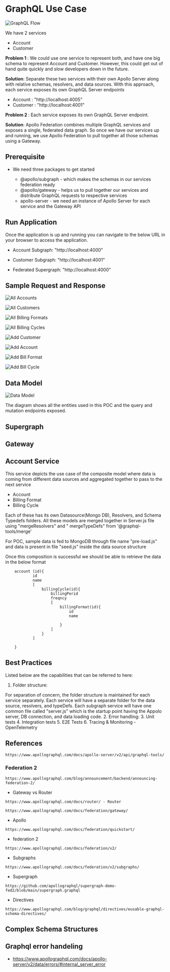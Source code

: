 # GraphQL Use Case

![GraphQL Flow](./images/graphQL_Flow_Diagram.jpg)

We have 2 services

- Account
- Customer

 <b> Problem 1 </b>: We could use one service to represent both, and have one big schema to represent Account and Customer. However, this could get out of hand quite quickly and slow developers down in the future.

<b>Solution</b>: Separate these two services with their own Apollo Server along with relative schemas, resolvers, and data sources. With this approach, each service exposes its own GraphQL Server endpoints

- Account  : "http://localhost:4005"
- Customer : "http://localhost:4001"

<b>Problem 2 </b>: Each service exposes its own GraphQL Server endpoint.

<b>Solution</b>: Apollo Federation combines multiple GraphQL services and exposes a single, federated data graph. So once we have our services up and running, we use Apollo Federation to pull together all those schemas using a Gateway.

## Prerequisite

- We need three packages to get started

  - @apollo/subgraph - which makes the schemas in our services federation ready
  - @apollo/gateway - helps us to pull together our services and distribute GraphQL requests to respective services
  - apollo-server - we need an instance of Apollo Server for each service and the Gateway API

## Run Application

Once the application is up and running you can navigate to the below URL in your browser to access the application.

- Account Subgraph: "http://localhost:4000"
- Customer Subgraph: "http://localhost:4001"

- Federated Supergraph: "http://localhost:4000"

## Sample Request and Response

![All Accounts](./images/allAccounts.png)

![All Customers](./images/allCustomers.png)

![All Billing Formats](./images/allBillFormats.png)

![All Billing Cycles](./images/allBillCycles.png)

![Add Customer](./images/addCustomer.png)

![Add Account](./images/addAccount.png)

![Add Bill Format](./images/addBillFormat.png)

![Add Bill Cycle](./images/addBillCycle.png)

## Data Model

![Data Model](./images/dataModelRepresentation.jpg)

The diagram shows all the entities used in this POC and the query and mutation endpoints exposed.

## Supergraph

## Gateway

## Account Service

This service depicts the use case of the composite model where data is coming from different data sources and aggregated together to pass to the next service

- Account
- Billing Format
- Billing Cycle

Each of these has its own Datasource(Mongo DB), Resolvers, and Schema Typedefs folders. All these models are merged together in Server.js file using "mergeResolvers" and " mergeTypeDefs"  from '@graphql-tools/merge'

For POC, sample data is fed to MongoDB through file name "pre-load.js" and data is present in file "seed.js" inside the data source structure

Once this composition is successful we should be able to retrieve the data in the below format

```code
    account (id){
            id
            name
            [
                billingCycle(id){
                    billingPerid
                    freqncy
                    [
                        billingFormat(id){
                            id
                            name

                        }
                    ]
                }
            ]
        
    }
```

## Best Practices

Listed below are the capabilities that can be referred to here:

1. Folder structure:

 For separation of concern, the folder structure is maintained for each service separately. Each service will have a separate folder for the data source, resolvers, and typeDefs. Each subgraph service will have one common file called "server.js" which is the startup point having the Appolo server, DB connection, and data loading code.
2. Error handling:
3. Unit tests
4. Integration tests
5. E2E Tests
6. Tracing & Monitoring - OpenTelemetry

## References

```link
https://www.apollographql.com/docs/apollo-server/v2/api/graphql-tools/
```

### Federation 2

```link
https://www.apollographql.com/blog/announcement/backend/announcing-federation-2/
```

- Gateway vs Router

 ```link
 https://www.apollographql.com/docs/router/ - Router
 ```

 ```link
 https://www.apollographql.com/docs/federation/gateway/
 ```

- Apollo

```link
https://www.apollographql.com/docs/federation/quickstart/
```

- federation 2

```link
https://www.apollographql.com/docs/federation/v2/
```

- Subgraphs

```link
https://www.apollographql.com/docs/federation/v2/subgraphs/
```

- Supergraph

```link
https://github.com/apollographql/supergraph-demo-fed2/blob/main/supergraph.graphql
```

- Directives

```link
https://www.apollographql.com/blog/graphql/directives/eusable-graphql-schema-directives/
```

## Complex Schema Structures

## Graphql error handeling

- <https://www.apollographql.com/docs/apollo-server/v2/data/errors/#internal_server_error>
